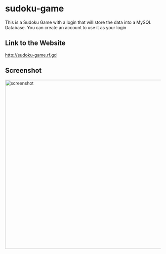 # sudoku-game

This is a Sudoku Game with a login that will store the data into a MySQL Database. You can create an account to use it as your login

## Link to the Website

http://sudoku-game.rf.gd

## Screenshot

<img width="547" alt="screenshot" src="https://github.com/StefDegiorgi/sudoku-game/assets/139114438/2179c243-866e-4479-baf5-6e44dfda1be5">
